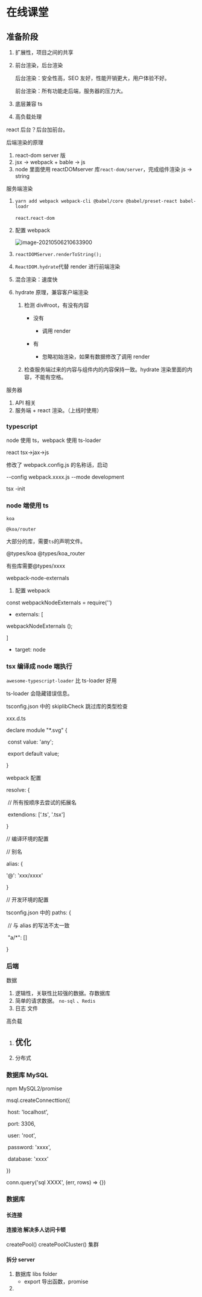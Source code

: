 # 在线课堂

## 准备阶段

1. 扩展性，项目之间的共享

2. 前台渲染，后台渲染

   后台渲染：安全性高，SEO 友好，性能开销更大，用户体验不好。

   前台渲染：所有功能走后端，服务器的压力大。

3. 底层兼容 ts
4. 高负载处理

react 后台？后台加前台。

后端渲染的原理

1. react-dom server 版
2. jsx -> webpack + bable -> js
3. node 里面使用 reactDOMserver 库`react-dom/server`，完成组件渲染 js -> string

服务端渲染

1. `yarn add webpack webpack-cli @babel/core @babel/preset-react babel-loadr`

   `react`.`react-dom`

2. 配置 webpack

   ![image-20210506210633900](C:\Users\86132\AppData\Roaming\Typora\typora-user-images\image-20210506210633900.png)

3. `reactDOMServer.renderToString();`

4. `ReactDOM.hydrate`代替 render 进行前端渲染

5. 混合渲染：速度快

6. hydrate 原理，兼容客户端渲染

   1. 检测 div#root，有没有内容

      - 没有

        - 调用 render

      - 有
        - 忽略初始渲染，如果有数据修改了调用 render

   2. 检查服务端过来的内容与组件内的内容保持一致。hydrate 渲染里面的内容，不能有空格。

服务器

1. API 相关
2. 服务端 + react 渲染。（上线时使用）

### typescript

node 使用 ts，webpack 使用 ts-loader

react tsx->jax->js

修改了 webpack.config.js 的名称话，启动

--config webpack.xxxx.js --mode development

tsx -init

### node 端使用 ts

`koa`

`@koa/router`

大部分的库，需要`ts`的声明文件。

@types/koa @types/koa_router

有些库需要@types/xxxx

webpack-node-externals

1. 配置 webpack

const webpackNodeExternals = require('')

- externals: [

webpackNodeExternals ();

]

- target: node

### tsx 编译成 node 端执行

`awesome-typescript-loader` 比 ts-loader 好用

ts-loader 会隐藏错误信息。

tsconfig.json 中的 skiplibCheck 跳过库的类型检查

xxx.d.ts

declare module "\*.svg" {

​ const value: 'any';

​ export default value;

}

webpack 配置

resolve: {

​ // 所有按顺序去尝试的拓展名

​ extendions: ['.ts', '.tsx']

}

// 编译环境的配置

// 别名

alias: {

'@': 'xxx/xxxx'

}

// 开发环境的配置

tsconfig.json 中的 paths: {

​ // 与 alias 的写法不太一致

​ "a/\*": []

}

### 后端

数据

1. 逻辑性，关联性比较强的数据。存数据库
2. 简单的请求数据。 `no-sql` 、`Redis`
3. 日志 文件

高负载

1. ## 优化
2. 分布式

### 数据库 MySQL

npm MySQL2/promise

msql.createConnecttion({

​ host: 'localhost',

​ port: 3306,

​ user: 'root',

​ password: 'xxxx',

​ database: 'xxxx'

})

conn.query('sql XXXX', (err, rows) => {})

### 数据库

#### 长连接

#### 连接池 解决多人访问卡顿

createPool()
createPoolCluster() 集群

#### 拆分 server

1. 数据库 libs folder
   - export 导出函数，promise
2.
